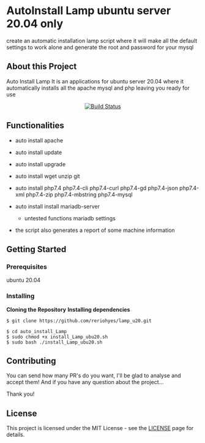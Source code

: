 # AutoInstall Lamp ubuntu server 20.04 only

create an automatic installation lamp script where it will make all the default settings to work alone and generate the root and password for your mysql

## About this Project
Auto Install Lamp It is an applications for ubuntu server 20.04 where it automatically installs all the apache mysql and php leaving you ready for use

<p align="center">
<a href="https://github.com/reriohyes/lamp_u20.git"><img src="https://img.shields.io/badge/auto-installLamp-yellowgreen" alt="Build Status"></a>
</p>

## Functionalities

- auto install apache

- auto install update

- auto install upgrade

- auto install wget unzip git

- auto install php7.4 php7.4-cli php7.4-curl php7.4-gd php7.4-json php7.4-xml php7.4-zip php7.4-mbstring php7.4-mysql

- auto install install mariadb-server
	- untested functions mariadb settings
	
- the script also generates a report of some machine information

## Getting Started

### Prerequisites

ubuntu 20.04

### Installing

**Cloning the Repository** **Installing dependencies**

```
$ git clone https://github.com/reriohyes/lamp_u20.git

$ cd auto_install_Lamp 
$ sudo chmod +x install_Lamp_ubu20.sh
$ sudo bash ./install_Lamp_ubu20.sh
```

## Contributing

You can send how many PR's do you want, I'll be glad to analyse and accept them! And if you have any question about the project...

Thank you!

## License

This project is licensed under the MIT License - see the [LICENSE](https://opensource.org/licenses/MIT) page for details.
